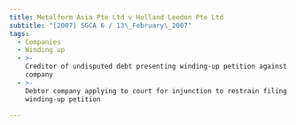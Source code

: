 ```yaml
---
title: Metalform Asia Pte Ltd v Holland Leedon Pte Ltd
subtitle: "[2007] SGCA 6 / 13\_February\_2007"
tags:
  - Companies
  - Winding up
  - >-
    Creditor of undisputed debt presenting winding-up petition against debtor
    company
  - >-
    Debtor company applying to court for injunction to restrain filing of
    winding-up petition

---
```


